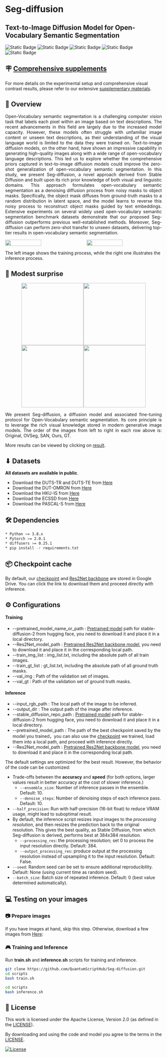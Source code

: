 # Seg-diffusion
## Text-to-Image Diffusion Model for Open-Vocabulary Semantic Segmentation
![Static Badge](https://img.shields.io/badge/Apache-blue?style=flat&label=license&labelColor=black&color=blue)
![Static Badge](https://img.shields.io/badge/passing-green?style=flat&label=build&labelColor=black&color=green)
![Static Badge](https://img.shields.io/badge/passing-green?style=flat&label=circleci&labelColor=black&color=green)
![Static Badge](https://img.shields.io/badge/welcome-green?style=flat&label=PRs&labelColor=black&color=green)
![Static Badge](https://img.shields.io/badge/Python-green?style=flat&label=Language&labelColor=black&color=green)

## 🪧 [Comprehensive supplements](https://github.com/QuantumScriptHub/Seg-diffusion/blob/semantic_segmentation/result/seg_diffusion_ACM_MM_2024_SUPP.pdf)
For more details on the experimental setup and comprehensive visual contrast results, please refer to our extensive [supplementary materials](https://github.com/QuantumScriptHub/Seg-diffusion/blob/semantic_segmentation/result/seg_diffusion_ACM_MM_2024_SUPP.pdf).  

##  📢 Overview
<p align="justify">
  Open-Vocabulary semantic segmentation is a challenging computer vision task that labels each pixel within an image based on text descriptions. The recent advancements in this field are largely due to the increased model capacity.
However, these models often struggle with unfamiliar image content or unseen text descriptions, as their understanding of the visual language world is limited to the data they were trained on.
Text-to-image diffusion models, on the other hand, have shown an impressive capability in generating high-quality images along with a wide range of open-vocabulary language descriptions. This led us to explore whether the comprehensive priors captured in text-to-image diffusion models could improve the zero-shot generalization of open-vocabulary semantic segmentation. In this study, we present Seg-diffusion, a novel approach derived from Stable Diffusion and built upon its rich prior knowledge of both visual and linguistic domains.
This approach formulates open-vocabulary semantic segmentation as a denoising diffusion process from noisy masks to object masks.  Specifically, the object mask diffuses from ground-truth masks to a random distribution in latent space, and the model learns to reverse this noisy process to reconstruct object masks guided by text embeddings. Extensive experiments on several widely used open-vocabulary semantic segmentation benchmark datasets demonstrate that our proposed Seg-diffusion outperforms previous well-established methods. Moreover, Seg-diffusion can perform zero-shot transfer to unseen datasets, delivering top-tier results in open-vocabulary semantic segmentation.
</p>
  
<div style="display:flex; justify-content:space-between;">
    <img src="result/finaltrain.jpg" width="48%">
    <img src="result/finalinfer.jpg" width="48%">
</div>

The left image shows the training process, while the right one illustrates the inference process.
##  🚀 Modest surprise

<p align="center" style="margin: 0; padding: 0;">
    <img src="result/18.png" height="200" style="margin: 0; padding: 0;"/><img src="result/1.png" height="200" style="margin: 0; padding: 0;"/><img src="result/10.png" height="200" style="margin: 0; padding: 0;"/><img src="result/6.png" height="200" style="margin: 0; padding: 0;"/>
</p>

<p align="justify">
We present Seg-diffusion, a diffusion model and associated fine-tuning protocol for Open-Vocabulary semantic segmentation. Its core principle is to leverage the rich visual knowledge stored in modern generative image models. The order of the images from left to right in each row above is: Original, OVSeg, SAN, Ours, GT.
</p> 

More results can be viewed by clicking on [result](./result).

## ⬇ Datasets
**All datasets are available in public**.
* Download the DUTS-TR and DUTS-TE from [Here](http://saliencydetection.net/duts/#org3aad434)
* Download the DUT-OMRON from [Here](http://saliencydetection.net/dut-omron/#org96c3bab)
* Download the HKU-IS from [Here](https://i.cs.hku.hk/~yzyu/research/deep_saliency.html)
* Download the ECSSD from [Here](https://www.cse.cuhk.edu.hk/leojia/projects/hsaliency/dataset.html)
* Download the PASCAL-S from [Here](http://cbs.ic.gatech.edu/salobj/)
  
## 🛠️  Dependencies
```bash
* Python >= 3.8.x
* Pytorch >= 2.0.1
* diffusers >= 0.25.1
* pip install -r requirements.txt
```
## 📦 Checkpoint cache

By default, our [checkpoint](https://drive.google.com/file/d/1bfnhDv6KKCJrsIy6DBj_41CMIt9EFxlG/view?usp=sharing) and [Res2Net backbone](https://drive.google.com/file/d/1aNRStCeNGLVE8x1z-cxNa42f2u0-AvZI/view?usp=sharing) are stored in Google Drive.
You can click the link to download them and proceed directly with inference.

## ⚙ Configurations

#### Training

- --pretrained_model_name_or_path : [Pretrained model](https://huggingface.co/stabilityai/stable-diffusion-2/tree/main) path for stable-diffusion-2 from hugging face, you need to download it and place it in a local directory.
- --Res2Net_model_path : [Pretrained Res2Net backbone model](https://drive.google.com/file/d/1aNRStCeNGLVE8x1z-cxNa42f2u0-AvZI/view?usp=drive_link), you need to download it and place it in the corresponding local path.  
- --train_img_list : img_list.txt, including the absolute path of all train images.  
- --train_gt_list : gt_list.txt, including the absolute path of all ground truth masks.  
- --val_img : Path of the validation set of images.  
- --val_gt : Path of the validation set of ground truth masks.

#### Inference 

- --input_rgb_path : The local path of the image to be inferred.
- --output_dir : The output path of the image after inference.
- --stable_diffusion_repo_path : [Pretrained model](https://huggingface.co/stabilityai/stable-diffusion-2/tree/main) path for stable-diffusion-2 from hugging face, you need to download it and place it in a local directory.
- --pretrained_model_path : The path of the best checkpoint saved by the model you trained，you can also use the [checkpoint](https://drive.google.com/file/d/1bfnhDv6KKCJrsIy6DBj_41CMIt9EFxlG/view?usp=sharing) we trained, load them into a local path, and proceed with inference directly.
- --Res2Net_model_path :  [Pretrained Res2Net backbone model](https://drive.google.com/file/d/1aNRStCeNGLVE8x1z-cxNa42f2u0-AvZI/view?usp=drive_link), you need to download it and place it in the corresponding local path. 

The default settings are optimized for the best result. However, the behavior of the code can be customized:
- Trade-offs between the **accuracy** and **speed** (for both options, larger values result in better accuracy at the cost of slower inference.)
  - `--ensemble_size`: Number of inference passes in the ensemble. Default: 10.
  - `--denoise_steps`: Number of denoising steps of each inference pass. Default: 10.
- `--half_precision`: Run with half-precision (16-bit float) to reduce VRAM usage, might lead to suboptimal result.
- By default, the inference script resizes input images to the *processing resolution*, and then resizes the prediction back to the original resolution. This gives the best quality, as Stable Diffusion, from which Seg-diffusion is derived, performs best at 384x384 resolution.  
  - `--processing_res`: the processing resolution; set 0 to process the input resolution directly. Default: 384.
  - `--output_processing_res`: produce output at the processing resolution instead of upsampling it to the input resolution. Default: False.
- `--seed`: Random seed can be set to ensure additional reproducibility. Default: None (using current time as random seed).
- `--batch_size`: Batch size of repeated inference. Default: 0 (best value determined automatically).

## 💻 Testing on your images
### 📷 Prepare images
If you have images at hand, skip this step. Otherwise, download a few images from [Here](http://saliencydetection.net/duts/download/DUTS-TE.zip):
### 🎮 Training and  Inference
Run **train.sh** and **inference.sh** scripts for  training and  inference.
```bash
git clone https://github.com/QuantumScriptHub/Seg-diffusion.git
cd scripts
bash train.sh

cd scripts
bash inference.sh
```

## 🎫 License

This work is licensed under the Apache License, Version 2.0 (as defined in the [LICENSE](LICENSE.txt)).

By downloading and using the code and model you agree to the terms in the  [LICENSE](LICENSE.txt).

[![License](https://img.shields.io/badge/License-Apache--2.0-929292)](https://www.apache.org/licenses/LICENSE-2.0)

